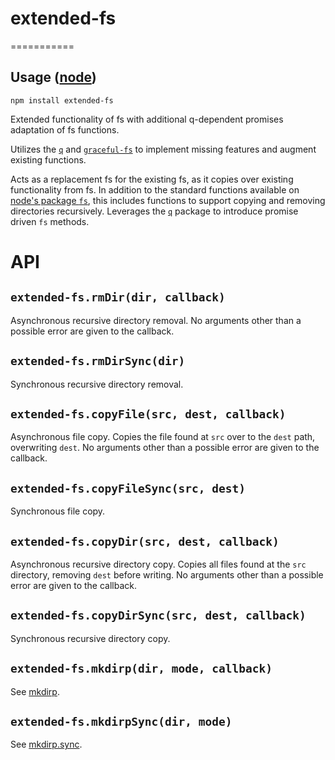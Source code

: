 # extended-fs
===========

## Usage ([node](http://nodejs.org))

    npm install extended-fs

Extended functionality of fs with additional q-dependent promises adaptation of fs functions.

Utilizes the [`q`](https://npmjs.org/package/q) and [`graceful-fs`](https://npmjs.org/package/graceful-fs) to implement missing features and augment existing functions.

Acts as a replacement fs for the existing fs, as it copies over existing functionality from fs. In addition to the standard functions available on [node's package `fs`](http://nodejs.org/api/fs.html), this includes functions to support copying and removing directories recursively. Leverages the [`q`](https://npmjs.org/package/q) package to introduce promise driven `fs` methods.

# API

## `extended-fs.rmDir(dir, callback)`

Asynchronous recursive directory removal. No arguments other than a possible error are given to the callback.

## `extended-fs.rmDirSync(dir)`

Synchronous recursive directory removal.

## `extended-fs.copyFile(src, dest, callback)`

Asynchronous file copy. Copies the file found at `src` over to the `dest` path, overwriting `dest`. No arguments other than a possible error are given to the callback.

## `extended-fs.copyFileSync(src, dest)`

Synchronous file copy.

## `extended-fs.copyDir(src, dest, callback)`

Asynchronous recursive directory copy. Copies all files found at the `src` directory, removing `dest` before writing. No arguments other than a possible error are given to the callback.

## `extended-fs.copyDirSync(src, dest, callback)`

Synchronous recursive directory copy.

## `extended-fs.mkdirp(dir, mode, callback)`

See [mkdirp](https://github.com/substack/node-mkdirp#mkdirpdir-mode-cb).

## `extended-fs.mkdirpSync(dir, mode)`

See [mkdirp.sync](https://github.com/substack/node-mkdirp#mkdirpsyncdir-mode).